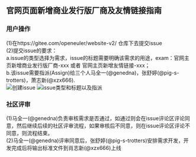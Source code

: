 ## 官网页面新增商业发行版厂商及友情链接指南
### 用户操作
(1)在https://gitee.com/openeuler/website-v2/ 仓库下去提交issue   
(2)提交issue的要求：  
a.issue的类型选择为需求，issue的标题需要明确该需求的用途，exam：官网主页新增商业发行版厂商-xxx 或者 官网主页新增友情链接-xxx；  
b.该issue需要指派(Assign)给三个人马全一(@genedna)，张舒婷(@pig-s-trotters)，萧志新(@xzx666).  
![创建issue](https://images.gitee.com/uploads/images/2021/0901/151740_3bb4b42e_9356414.png "1.png")
![issue类型和标题以及指派](https://images.gitee.com/uploads/images/2021/0901/151431_f055b89f_9356414.png "2.png")

### 社区评审
(1)马全一(@genedna)负责审核需求是否通过，如通过则会在issue评论区评论同意，然后继续后续的社区评审流程，如果审核后不同意，则在issue评论区评论不同意，则流程结束。  
(2)马全一(@genedna)评审同意后，张舒婷(@pig-s-trotters)安排需求开发，开发完成后将输出标准文件到肖志新(@xzx666)上线